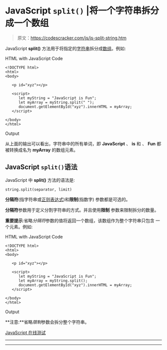 # JavaScript `split()` |将一个字符串拆分成一个数组

> 原文：<https://codescracker.com/js/js-split-string.htm>

JavaScript **split()** 方法用于将指定的[字符串](/js/js-strings.htm)拆分成[数组](/js/js-arrays.htm)。例如:

HTML with JavaScript Code

```
<!DOCTYPE html>
<html>
<body>

   <p id="xyz"></p>

   <script>
      let myString = "JavaScript is Fun";
      let myArray = myString.split(" ");
      document.getElementById("xyz").innerHTML = myArray;
   </script>

</body>
</html>
```

Output

从上面的输出可以看出，字符串中的所有单词，即 **JavaScript** 、 **is** 和 、 **Fun** 都被转换成名为 **myArray** 的数组元素。

## JavaScript `split()`语法

JavaScript 中 **split()** 方法的语法是:

```
string.split(separator, limit)
```

**分隔符**(指字符串或[正则表达式](/js/js-regular-expression.htm))和**限制**(指数字) 参数都是可选的。

**分隔符**参数用于定义分割字符串的方式。并且使用**限制** 参数来限制拆分的数量。

**重要提示**:省略*分隔符*参数的值将返回一个数组，该数组作为整个字符串只包含 一个元素。例如:

HTML with JavaScript Code

```
<!DOCTYPE html>
<html>
<body>

   <p id="xyz"></p>

   <script>
      let myString = "JavaScript is Fun";
      let myArray = myString.split();
      document.getElementById("xyz").innerHTML = myArray;
   </script>

</body>
</html>
```

Output

**注意:**省略*限制*参数会拆分整个字符串。

[JavaScript 在线测试](/exam/showtest.php?subid=6)

* * *

* * *